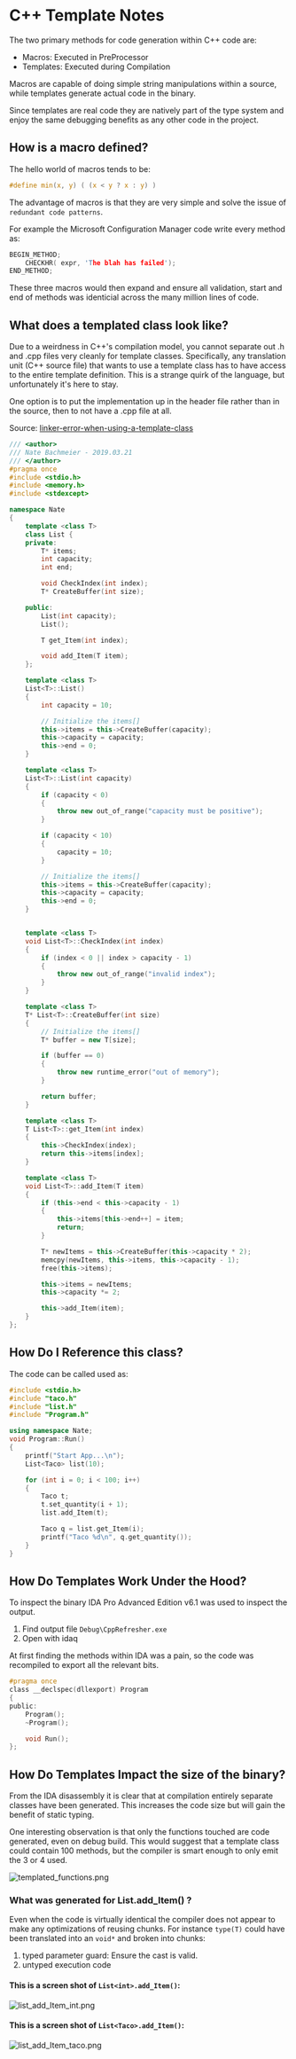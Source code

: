 # C++ Template Notes

The two primary methods for code generation within C++ code are:

- Macros: Executed in PreProcessor
- Templates: Executed during Compilation

Macros are capable of doing simple string manipulations within a source, while templates generate actual code in the binary.

Since templates are real code they are natively part of the type system and enjoy the same debugging benefits as any other code in the project.

## How is a macro defined?

The hello world of macros tends to be:

```c
#define min(x, y) ( (x < y ? x : y) )
```

The advantage of macros is that they are very simple and solve the issue of `redundant code patterns`.

For example the Microsoft Configuration Manager code write every method as: 

```c
BEGIN_METHOD;
    CHECKHR( expr, 'The blah has failed');
END_METHOD;
```

These three macros would then expand and ensure all validation, start and end of methods was identicial across the many million lines of code.

## What does a templated class look like?

Due to a weirdness in C++'s compilation model, you cannot separate out .h and .cpp files very cleanly for template classes. Specifically, any translation unit (C++ source file) that wants to use a template class has to have access to the entire template definition. This is a strange quirk of the language, but unfortunately it's here to stay.

One option is to put the implementation up in the header file rather than in the source, then to not have a .cpp file at all.

Source: [linker-error-when-using-a-template-class](https://stackoverflow.com/questions/9171494/linker-error-when-using-a-template-class)

```c++
/// <author>
/// Nate Bachmeier - 2019.03.21
/// </author>
#pragma once
#include <stdio.h>
#include <memory.h>
#include <stdexcept>

namespace Nate
{
	template <class T>
	class List {
	private:
		T* items;
		int capacity;
		int end;

		void CheckIndex(int index);
		T* CreateBuffer(int size);

	public:
		List(int capacity);
		List();

		T get_Item(int index);

		void add_Item(T item);
	};

	template <class T>
	List<T>::List()
	{
		int capacity = 10;

		// Initialize the items[]
		this->items = this->CreateBuffer(capacity);
		this->capacity = capacity;
		this->end = 0;
	}

	template <class T>
	List<T>::List(int capacity)
	{
		if (capacity < 0)
		{
			throw new out_of_range("capacity must be positive");
		}

		if (capacity < 10)
		{
			capacity = 10;
		}

		// Initialize the items[]
		this->items = this->CreateBuffer(capacity);
		this->capacity = capacity;
		this->end = 0;
	}


	template <class T>
	void List<T>::CheckIndex(int index)
	{
		if (index < 0 || index > capacity - 1)
		{
			throw new out_of_range("invalid index");
		}
	}

	template <class T>
	T* List<T>::CreateBuffer(int size)
	{
		// Initialize the items[]
		T* buffer = new T[size];

		if (buffer == 0)
		{
			throw new runtime_error("out of memory");
		}

		return buffer;
	}

	template <class T>
	T List<T>::get_Item(int index)
	{
		this->CheckIndex(index);
		return this->items[index];
	}

	template <class T>
	void List<T>::add_Item(T item)
	{
		if (this->end < this->capacity - 1)
		{
			this->items[this->end++] = item;
			return;
		}

		T* newItems = this->CreateBuffer(this->capacity * 2);
		memcpy(newItems, this->items, this->capacity - 1);
		free(this->items);

		this->items = newItems;
		this->capacity *= 2;

		this->add_Item(item);
	}
};
```

## How Do I Reference this class?

The code can be called used as:

```c++
#include <stdio.h>
#include "taco.h"
#include "list.h"
#include "Program.h"

using namespace Nate;
void Program::Run()
{
	printf("Start App...\n");
	List<Taco> list(10);

	for (int i = 0; i < 100; i++)
	{
		Taco t;
		t.set_quantity(i + 1);
		list.add_Item(t);

		Taco q = list.get_Item(i);
		printf("Taco %d\n", q.get_quantity());
	}
}
```

## How Do Templates Work Under the Hood?

To inspect the binary IDA Pro Advanced Edition v6.1 was used to inspect the output.

1. Find output file `Debug\CppRefresher.exe`
2. Open with idaq

At first finding the methods within IDA was a pain, so the code was recompiled to export all the relevant bits.

```c
#pragma once
class __declspec(dllexport) Program
{
public:
	Program();
	~Program();

	void Run();
};
```

## How Do Templates Impact the size of the binary?

From the IDA disassembly it is clear that at compilation entirely separate classes have been generated. This increases the code size but will gain the benefit of static typing. 

One interesting observation is that only the functions touched are code generated, even on debug build. This would suggest that a template class could contain 100 methods, but the compiler is smart enough to only emit the 3 or 4 used.

![templated_functions.png](templated_functions.png)

### What was generated for List<T>.add_Item() ?

Even when the code is virtually identical the compiler does not appear to make any optimizations of reusing chunks. For instance `type(T)` could have been translated into an `void*` and broken into chunks:

1. typed parameter guard: Ensure the cast is valid.
2. untyped execution code

#### This is a screen shot of `List<int>.add_Item()`:

![list_add_Item_int.png](list_add_Item_int.png)

#### This is a screen shot of `List<Taco>.add_Item()`:

![list_add_Item_taco.png](list_add_Item_taco.png)
